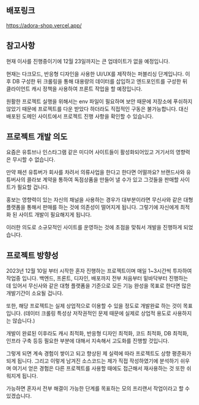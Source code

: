## 배포링크

https://adora-shop.vercel.app/

## 참고사항

현재 이사를 진행중이기에 12월 23일까지는 큰 업데이트가 없을 예정입니다.

현재는 다크모드, 반응형 디자인을 사용한 UI/UX를 제작하는 퍼블리싱 단계입니다. 이후 DB 구성한 뒤 크롤링을 통해 대용량의 데이터를 삽입하고 엔드포인트를 구성한 뒤 클라이언트 캐시 정책을 사용하여 프론트 작업을 할 예정입니다.

원활한 프로젝트 실행을 위해서는 env 파일이 필요하며 보안 때문에 저장소에 푸쉬하지 않았기 때문에 프로젝트를 다운 받았다 하더라도 직접적인 구동은 불가능합니다.
대신 배포된 도메인 사이트에서 프로젝트 진행 사항을 확인할 수 있습니다.

## 프로젝트 개발 의도

요즘은 유튜브나 인스타그램 같은 미디어 사이트들이 활성화되어있고 거기서의 영향력은 무시할 수 없습니다.

만약 패션 유튜버가 회사를 차려서 의류사업을 한다고 한다면 어떨까요? 브랜드사와 유튜버사의 콜라보 계약을 통하여 독점상품을 만들어 낼 수가 있고 그것들을 판매할 사이트가 필요할 겁니다. 

홍보는 영향력이 있는 자신의 채널을 사용하는 경우가 대부분이라면 무신사와 같은 대형 플랫폼을 통해서 판매를 하는 것에 의존성이 떨어지게 됩니다. 그렇기에 자신에게 최적화 된 사이트 개발이 필요해지게 됩니다.

이러한 의도로 소규모적인 사이트를 운영하는 것에 초점을 맞춰서 개발을 진행하게 되었습니다.

## 프로젝트 방향성

2023년 12월 10일 부터 시작한 혼자 진행하는 프로젝트이며 매일 1~3시간씩 투자하여 작업중 입니다. 백엔드, 프론트, 디자인, 배포까지 전부 처음부터 밑바닥부터 진행하는 데 있어서 무신사와 같은 대형 플랫폼을 기준으로 모든 기능 완성을 목표로 한다면 많은 개발기간이 소요될 겁니다.

또한, 해당 프로젝트는 실제 상업적으로 이용할 수 있을 정도로 개발완료 하는 것이 목표입니다. (데이터 크롤링 특성상 저작권적인 문제 때문에 실제로 상업적 용도로 사용하지는 않습니다.)

개발이 완료된 이후라도 캐시 최적화, 반응형 디자인 최적화, 코드 최적화, DB 최적화, 인프라 구축 등등 필요한 부분에 대해서 지속해서 고도화를 진행할 것입니다.

그렇게 되면 계속 경험이 쌓이고 되고 향상된 제 실력에 따라 프로젝트도 상향 평준화가 되게 됩니다. 그리고 이렇게 남겨진 소스코드는 제가 직접 작성하였기에 분석하기 쉬우며 여기서 얻은 경험은 다른 프로젝트를 사용할 때에도 접근해서 재사용하는 것 또한 쉬워지게 됩니다.

가능하면 혼자서 전부 해결이 가능한 단계를 목표하는 모의 프리랜서 작업이라고 할 수 있겠습니다.


